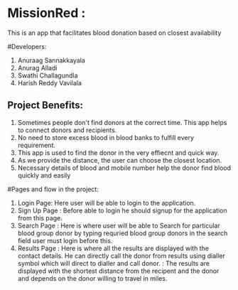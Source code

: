 # MissionRed :
This is an app that facilitates blood donation based on closest availability

#Developers:
1. Anuraag Sannakkayala
2. Anurag Alladi
3. Swathi Challagundla
4. Harish Reddy Vavilala


## Project Benefits:
1. Sometimes people don't find donors at the correct time. This app helps to connect donors and recipients.
2. No need to store excess blood in blood banks to fulfill every requirement.
3. This app is used to find the donor in the very effiecnt and quick way. 
4. As we provide the distance, the user can choose the closest location.
5. Necessary details of blood and mobile number help the donor find blood quickly and easily



#Pages and flow in the project:

1. Login Page: Here user will be able to login to the application.
2. Sign Up Page : Before able to login he should signup for the application from this page.
3. Search  Page : Here is where user will be able to Search for particular blood group donor by typing requried blood group donors in the                         search field user must login before this.
4. Results Page : Here is where all the results are displayed with the contact details. He can directly call the donor from results using                         dialler symbol which will direct to dialler and call donor.
                : The results are displayed with the shortest distance from the recipent and the donor and depends on the donor willing to travel in miles.